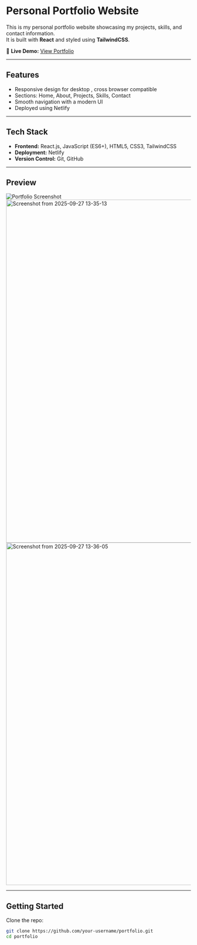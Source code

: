 #  Personal Portfolio Website  

This is my personal portfolio website showcasing my projects, skills, and contact information.  
It is built with **React** and styled using **TailwindCSS**.  

🔗 **Live Demo:** [View Portfolio](https://rajp-nidhi.vercel.app/)  

---

##  Features  
- Responsive design for desktop , cross browser compatible 
- Sections: Home, About, Projects, Skills, Contact  
- Smooth navigation with a modern UI  
- Deployed using Netlify  

---

##  Tech Stack  
- **Frontend:** React.js, JavaScript (ES6+), HTML5, CSS3, TailwindCSS  
- **Deployment:** Netlify  
- **Version Control:** Git, GitHub  

---

##  Preview  
![Portfolio Screenshot](<img width="1831" height="938" alt="Screenshot from 2025-09-27 13-33-47" src="https://github.com/user-attachments/assets/0e24e7d8-0dff-4242-b9c2-c85edbc11207" />
)  
<img width="1834" height="933" alt="Screenshot from 2025-09-27 13-35-13" src="https://github.com/user-attachments/assets/5db88e61-e004-455f-af74-826143b13b3c" />
<img width="1829" height="932" alt="Screenshot from 2025-09-27 13-36-05" src="https://github.com/user-attachments/assets/ab06ea3c-993b-4d89-8ad4-03708ffc9236" />


---

##  Getting Started  

Clone the repo:
```bash
git clone https://github.com/your-username/portfolio.git
cd portfolio

